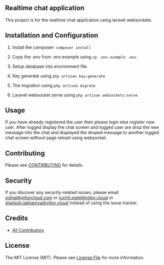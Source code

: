 ## Realtime chat application

This project is for the realtime chat application using laravel websockets.

## Installation and Configuration

1. Install the composer: ```composer install```

2. Copy the .env from .env.example using ``` cp .env.example .env ```.

3. Setup database into environment file.

4. Key generate using ``php artisan key:generate``

5. The migration using ```php artisan migrate```

6. Laravel websocket serve using ```php artisan websockets:serve``` 

## Usage 
If you have already registered the user then please login else register new user.
After logged display the chat screen and logged user are drop the new message into the chat and displayed the droped message to another logged chat screen without page reload using websocket.

## Contributing

Please see [CONTRIBUTING](CONTRIBUTING.md) for details.

## Security

If you discover any security-related issues, please email vishal@viitorcloud.com or ruchit.patel@viitor.cloud or shailesh.jakhaniya@viitor.cloud instead of using the issue tracker.

## Credits

- [All Contributors](../../contributors)

## License

The MIT License (MIT). Please see [License File](LICENSE.md) for more information.
